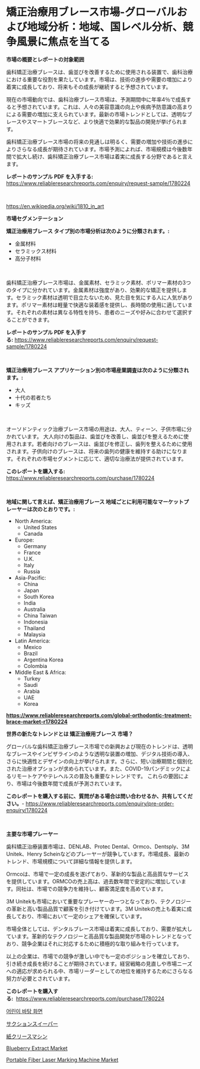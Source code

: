 <p><h1>矯正治療用ブレース市場-グローバルおよび地域分析：地域、国レベル分析、競争風景に焦点を当てる</h1></p><p><strong>市場の概要とレポートの対象範囲</strong></p>
<p><p>歯科矯正治療ブレースは、歯並びを改善するために使用される装置で、歯科治療における重要な役割を果たしています。市場は、技術の進歩や需要の増加により着実に成長しており、将来もその成長が継続すると予想されています。</p><p>現在の市場動向では、歯科治療ブレース市場は、予測期間中に年率4％で成長すると予想されています。これは、人々の美容意識の向上や疾病予防意識の高まりによる需要の増加に支えられています。最新の市場トレンドとしては、透明なブレースやスマートブレースなど、より快適で効果的な製品の開発が挙げられます。</p><p>歯科矯正治療ブレース市場の将来の見通しは明るく、需要の増加や技術の進歩によりさらなる成長が期待されています。市場予測によれば、市場規模は今後数年間で拡大し続け、歯科矯正治療ブレース市場は着実に成長する分野であると言えます。</p></p>
<p><strong>レポートのサンプル PDF を入手する:</strong> <a href="https://www.reliableresearchreports.com/enquiry/request-sample/1780224">https://www.reliableresearchreports.com/enquiry/request-sample/1780224</a></p>
<p>&nbsp;</p>
<p><a href="https://en.wikipedia.org/wiki/1810_in_art">https://en.wikipedia.org/wiki/1810_in_art</a></p>
<p><strong>市場セグメンテーション</strong></p>
<p><strong>矯正治療用ブレース タイプ別の市場分析は次のように分類されます。:</strong></p>
<p><ul><li>金属材料</li><li>セラミックス材料</li><li>高分子材料</li></ul></p>
<p>&nbsp;</p>
<p><p>歯科矯正治療ブレース市場は、金属素材、セラミック素材、ポリマー素材の3つのタイプに分かれています。金属素材は強度があり、効果的な矯正を提供します。セラミック素材は透明で目立たないため、見た目を気にする人に人気があります。ポリマー素材は軽量で快適な装着感を提供し、長時間の使用に適しています。それぞれの素材は異なる特性を持ち、患者のニーズや好みに合わせて選択することができます。</p></p>
<p><strong>レポートのサンプル PDF を入手する:</strong>&nbsp;<a href="https://www.reliableresearchreports.com/enquiry/request-sample/1780224">https://www.reliableresearchreports.com/enquiry/request-sample/1780224</a></p>
<p>&nbsp;</p>
<p><strong> 矯正治療用ブレース アプリケーション別の市場産業調査は次のように分類されます。:</strong></p>
<p><ul><li>大人</li><li>十代の若者たち</li><li>キッズ</li></ul></p>
<p>&nbsp;</p>
<p><p>オーソドンティック治療ブレース市場の用途は、大人、ティーン、子供市場に分かれています。 大人向けの製品は、歯並びを改善し、歯並びを整えるために使用されます。若者向けのブレースは、歯並びを修正し、歯列を整えるために使用されます。子供向けのブレースは、将来の歯列の健康を維持する助けになります。それぞれの市場セグメントに応じて、適切な治療法が提供されています。</p></p>
<p><strong>このレポートを購入する:</strong>&nbsp; <a href="https://www.reliableresearchreports.com/purchase/1780224">https://www.reliableresearchreports.com/purchase/1780224</a></p>
<p>&nbsp;</p>
<p><strong>地域に関して言えば、矯正治療用ブレース 地域ごとに利用可能なマーケットプレーヤーは次のとおりです。:</strong></p>
<p><ul>
    <li>
        North America:
        <ul>
            <li>United States</li>
            <li>Canada</li>
        </ul>
    </li>
    <li>
        Europe:
        <ul>
            <li>Germany</li>
            <li>France</li>
            <li>U.K.</li>
            <li>Italy</li>
            <li>Russia</li>
        </ul>
    </li>
    <li>
        Asia-Pacific:
        <ul>
            <li>China</li>
            <li>Japan</li>
            <li>South Korea</li>
            <li>India</li>
            <li>Australia</li>
            <li>China Taiwan</li>
            <li>Indonesia</li>
            <li>Thailand</li>
            <li>Malaysia</li>
        </ul>
    </li>
    <li>
        Latin America:
        <ul>
            <li>Mexico</li>
            <li>Brazil</li>
            <li>Argentina Korea</li>
            <li>Colombia</li>
        </ul>
    </li>
    <li>
        Middle East & Africa:
        <ul>
            <li>Turkey</li>
            <li>Saudi</li>
            <li>Arabia</li>
            <li>UAE</li>
            <li>Korea</li>
        </ul>
    </li>
    </ul></p>
<p><strong><a href="https://www.reliableresearchreports.com/global-orthodontic-treatment-brace-market-r1780224">https://www.reliableresearchreports.com/global-orthodontic-treatment-brace-market-r1780224</a></strong>&nbsp;</p>
<p><strong>世界の新たなトレンドとは 矯正治療用ブレース 市場？</strong></p>
<p><p>グローバルな歯科矯正治療ブレース市場での新興および現在のトレンドは、透明なブレースやインビザラインのような透明な装置の増加、デジタル技術の導入、さらに快適性とデザインの向上が挙げられます。さらに、短い治療期間と個別化された治療オプションが求められています。また、COVID-19パンデミックによるリモートケアやテレヘルスの普及も重要なトレンドです。 これらの要因により、市場は今後数年間で成長が予測されています。</p></p>
<p><strong>このレポートを購入する前に、質問がある場合は問い合わせるか、共有してください。</strong>- <a href="https://www.reliableresearchreports.com/enquiry/pre-order-enquiry/1780224">https://www.reliableresearchreports.com/enquiry/pre-order-enquiry/1780224</a></p>
<p>&nbsp;</p>
<p><strong>主要な市場プレーヤー</strong></p>
<p><p>歯科矯正治療装置市場は、DENLAB、Protec Dental、Ormco、Dentsply、3M Unitek、Henry Scheinなどのプレーヤーが競争しています。市場成長、最新のトレンド、市場規模について詳細な情報を提供します。</p><p>Ormcoは、市場で一定の成長を遂げており、革新的な製品と高品質なサービスを提供しています。ORMCOの売上高は、過去数年間で安定的に増加しています。同社は、市場での競争力を維持し、顧客満足度を高めています。</p><p>3M Unitekも市場において重要なプレーヤーの一つとなっており、テクノロジーの革新と高い製品品質で顧客を引き付けています。3M Unitekの売上も着実に成長しており、市場において一定のシェアを確保しています。</p><p>市場全体としては、デンタルブレース市場は着実に成長しており、需要が拡大しています。革新的なテクノロジーと高品質な製品開発が市場のトレンドとなっており、競争企業はそれに対応するために積極的な取り組みを行っています。</p><p>以上の企業は、市場での競争が激しい中でも一定のポジションを確立しており、引き続き成長を続けることが期待されています。経営戦略の見直しや市場ニーズへの適応が求められる中、市場リーダーとしての地位を維持するためにさらなる努力が必要とされています。</p></p>
<p><strong>このレポートを購入する:</strong>&nbsp;&nbsp;<a href="https://www.reliableresearchreports.com/purchase/1780224">https://www.reliableresearchreports.com/purchase/1780224</a></p>
<p><p><a href="https://github.com/chupp85/Market-Research-Report-List-2/blob/main/4745416164025.md">어린이 바탕 화면</a></p><p><a href="https://medium.com/@orlohagenes_12279/%E3%82%B5%E3%82%AF%E3%82%B7%E3%83%A7%E3%83%B3%E3%82%B9%E3%82%A4%E3%83%BC%E3%83%91%E3%83%BC%E5%B8%82%E5%A0%B4%E3%81%AE%E3%82%B5%E3%82%A4%E3%82%BA%E3%81%A8%E3%82%B7%E3%82%A7%E3%82%A2%E5%88%86%E6%9E%90-%E6%88%90%E9%95%B7%E3%83%88%E3%83%AC%E3%83%B3%E3%83%89%E3%81%A8%E4%BA%88%E6%B8%AC-2024%E5%B9%B4-2031%E5%B9%B4-049d5720908c">サクションスイーパー</a></p><p><a href="https://medium.com/@leeweir2009/%E8%A3%BD%E5%93%81%E3%82%BF%E3%82%A4%E3%83%97-%E3%82%A2%E3%83%97%E3%83%AA%E3%82%B1%E3%83%BC%E3%82%B7%E3%83%A7%E3%83%B3-%E5%9C%B0%E5%9F%9F%E3%81%94%E3%81%A8%E3%81%AE%E3%82%B0%E3%83%AD%E3%83%BC%E3%83%90%E3%83%AB%E7%B4%99%E6%8A%98%E3%82%8A%E6%A9%9F%E5%B8%82%E5%A0%B4-%E4%BC%81%E6%A5%AD-%E6%A5%AD%E7%95%8C%E3%82%BB%E3%82%B0%E3%83%A1%E3%83%B3%E3%83%88%E5%B1%95%E6%9C%9B-%E5%B8%82%E5%A0%B4%E8%A9%95%E4%BE%A1-%E7%AB%B6%E4%BA%89%E7%8A%B6%E6%B3%81-%E3%83%88%E3%83%AC%E3%83%B3%E3%83%89-%E3%81%8A%E3%82%88%E3%81%B3%E4%BA%88%E6%B8%AC-2024%E5%B9%B4-2031%E5%B9%B4-581fa9400529">紙クリースマシン</a></p><p><a href="https://github.com/marloy8/Market-Research-Report-List-5/blob/main/blueberry-extract-market.md">Blueberry Extract Market</a></p><p><a href="https://issuu.com/reportprime-2/docs/portable-fiber-laser-marking-machine-market-size-2">Portable Fiber Laser Marking Machine Market</a></p></p>